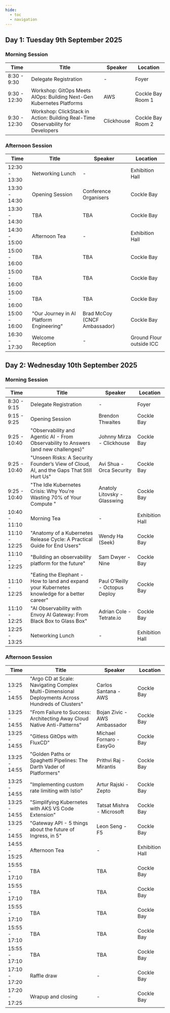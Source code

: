 ```yaml
---
hide:
  - toc
  - navigation
---
```

## Day 1: Tuesday 9th September 2025

### Morning Session

| Time  | Title | Speaker | Location |
|---|---|---|---|
| 8:30 - 9:30 | Delegate Registration | - | Foyer |
| 9:30 - 12:30 | Workshop: GitOps Meets AIOps: Building Next-Gen Kubernetes Platforms | AWS | Cockle Bay Room 1 |
| 9:30 - 12:30 | Workshop: ClickStack in Action: Building Real-Time Observability for Developers | Clickhouse | Cockle Bay Room 2 |

### Afternoon Session

| Time  | Title | Speaker | Location |
|---|---|---|---|
| 12:30 - 13:30 | Networking Lunch | - | Exhibition Hall |
| 13:30 - 14:30 | Opening Session | Conference Organisers | Cockle Bay |
| 13:30 - 14:30 | TBA | TBA | Cockle Bay |
| 14:30 - 15:00 | Afternoon Tea | - | Exhibition Hall |
| 15:00 - 16:00 | TBA | TBA | Cockle Bay |
| 15:00 - 16:00 | TBA | TBA | Cockle Bay |
| 15:00 - 16:00 | TBA | TBA | Cockle Bay |
| 15:00 - 16:00 | "Our Journey in AI Platform Engineering" | Brad McCoy (CNCF Ambassador) | Cockle Bay |
| 16:30 - 17:30 | Welcome Reception | - | Ground Flour outside ICC |

## Day 2: Wednesday 10th September 2025

### Morning Session

| Time  | Title | Speaker | Location |
|---|---|---|---|
| 8:30 - 9:15 | Delegate Registration | - | Foyer |
| 9:15 - 9:25 | Opening Session | Brendon Thwaites | Cockle Bay |
| 9:25 - 10:40 | "Observability and Agentic AI - From Observability to Answers (and new challenges)" | Johnny Mirza - Clickhouse | Cockle Bay |
| 9:25 - 10:40 | "Unseen Risks: A Security Founder’s View of Cloud, AI, and the Gaps That Still Hurt Us" | Avi Shua - Orca Security | Cockle Bay |
| 9:25 - 10:40 | "The Idle Kubernetes Crisis: Why You're Wasting 70% of Your Compute  " | Anatoly Litovsky - Glasswing | Cockle Bay |
| 10:40 - 11:10 | Morning Tea | - | Exhibition Hall |
| 11:10 - 12:25 | "Anatomy of a Kubernetes Release Cycle: A Practical Guide for End Users" | Wendy Ha (Seek) | Cockle Bay |
| 11:10 - 12:25 | "Building an observability platform for the future" | Sam Dwyer - Nine | Cockle Bay |
| 11:10 - 12:25 | "Eating the Elephant - How to land and expand your Kubernetes knowledge for a better career" | Paul O’Reilly - Octopus Deploy | Cockle Bay |
| 11:10 - 12:25 | "AI Observability with Envoy AI Gateway: From Black Box to Glass Box" | Adrian Cole - Tetrate.io | Cockle Bay |
| 12:25 - 13:25 | Networking Lunch | - | Exhibition Hall |

### Afternoon Session

| Time  | Title | Speaker | Location |
|---|---|---|---|
| 13:25 - 14:55 | "Argo CD at Scale: Navigating Complex Multi-Dimensional Deployments Across Hundreds of Clusters" | Carlos Santana - AWS | Cockle Bay |
| 13:25 - 14:55 | "From Failure to Success: Architecting Away Cloud Native Anti-Patterns" | Bojan Zivic - AWS Ambassador | Cockle Bay |
| 13:25 - 14:55 | "Gitless GitOps with FluxCD" | Michael Fornaro - EasyGo | Cockle Bay |
| 13:25 - 14:55 | "Golden Paths or Spaghetti Pipelines: The Darth Vader of Platformers" | Prithvi Raj - Mirantis | Cockle Bay |
| 13:25 - 14:55 | "Implementing custom rate limiting with Istio" | Artur Rajski - Zepto | Cockle Bay |
| 13:25 - 14:55 | "Simplifying Kubernetes with AKS VS Code Extension" | Tatsat Mishra - Microsoft | Cockle Bay |
| 13:25 - 14:55 | "Gateway API - 5 things about the future of Ingress, in 5" | Leon Seng - F5 | Cockle Bay |
| 14:55 - 15:25 | Afternoon Tea | - | Exhibition Hall |
| 15:55 - 17:10 | TBA | TBA | Cockle Bay |
| 15:55 - 17:10 | TBA | TBA | Cockle Bay |
| 15:55 - 17:10 | TBA | TBA | Cockle Bay |
| 15:55 - 17:10 | TBA | TBA | Cockle Bay |
| 15:55 - 17:10 | TBA | TBA | Cockle Bay |
| 17:10 - 17:20 | Raffle draw | - | Cockle Bay |
| 17:20 - 17:25 | Wrapup and closing | - | Cockle Bay |

